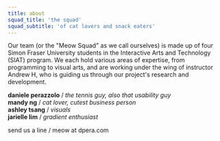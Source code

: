 ```yaml
---
title: about
squad_title: 'the squad'
squad_subtitle: 'of cat lovers and snack eaters'
---
```


<div id="squad"></div>
Our team (or the "Meow Squad" as we call ourselves) is made up of four Simon Fraser University students in the Interactive Arts and Technology (SIAT) program. We each hold various areas of expertise, from programming to visual arts, and are working under the wing of instructor Andrew H, who is guiding us through our project's research and development.  

**daniele perazzolo** / _the tennis guy, also that usability guy_  
**mandy ng** / _cat lover, cutest business person_  
**ashley tsang** / _visuals_  
**jarielle lim** / _gradient enthusiast_  

send us a line / meow at dpera.com
